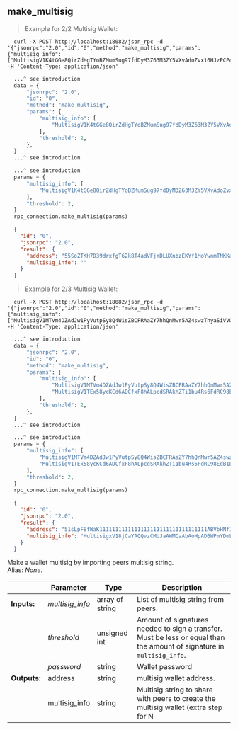 ## **make_multisig**

> Example for 2/2 Multisig Wallet:

```shell
  curl -X POST http://localhost:18082/json_rpc -d '{"jsonrpc":"2.0","id":"0","method":"make_multisig","params":{"multisig_info":["MultisigV1K4tGGe8QirZdHgTYoBZMumSug97fdDyM3Z63M3ZY5VXvAdoZvx16HJzPCP4Rp2ABMKUqLD2a74ugMdBfrVpKt4BwD8qCL5aZLrsYWoHiA7JJwDESuhsC3eF8QC9UMvxLXEMsMVh16o98GnKRYz1HCKXrAEWfcrCHyz3bLW1Pdggyowop"],"threshold":2}}' -H 'Content-Type: application/json'
```
```python
  ...^ see introduction
  data = {
      "jsonrpc": "2.0",
      "id": "0",
      "method": "make_multisig",
      "params": {
          "multisig_info": [
              "MultisigV1K4tGGe8QirZdHgTYoBZMumSug97fdDyM3Z63M3ZY5VXvAdoZvx16HJzPCP4Rp2ABMKUqLD2a74ugMdBfrVpKt4BwD8qCL5aZLrsYWoHiA7JJwDESuhsC3eF8QC9UMvxLXEMsMVh16o98GnKRYz1HCKXrAEWfcrCHyz3bLW1Pdggyowop"
          ],
          "threshold": 2,
      },
  }
  ...^ see introduction
```
```py
  ...^ see introduction
  params = {
      "multisig_info": [
          "MultisigV1K4tGGe8QirZdHgTYoBZMumSug97fdDyM3Z63M3ZY5VXvAdoZvx16HJzPCP4Rp2ABMKUqLD2a74ugMdBfrVpKt4BwD8qCL5aZLrsYWoHiA7JJwDESuhsC3eF8QC9UMvxLXEMsMVh16o98GnKRYz1HCKXrAEWfcrCHyz3bLW1Pdggyowop"
      ],
      "threshold": 2,
  }
  rpc_connection.make_multisig(params)
```
```json
  {
    "id": "0",
    "jsonrpc": "2.0",
    "result": {
      "address": "55SoZTKH7D39drxfgT62k8T4adVFjmDLUXnbzEKYf1MoYwnmTNKKaqGfxm4sqeKCHXQ5up7PVxrkoeRzXu83d8xYURouMod",
      "multisig_info": ""
    }
  }
```

> Example for 2/3 Multisig Wallet:

```shell
  curl -X POST http://localhost:18082/json_rpc -d '{"jsonrpc":"2.0","id":"0","method":"make_multisig","params":{"multisig_info":["MultisigV1MTVm4DZAdJw1PyVutpSy8Q4WisZBCFRAaZY7hhQnMwr5AZ4swzThyaSiVVQM5FHj1JQi3zPKhQ4k81BZkPSEaFjwRJtbfqfJcVvCqRnmBVcWVxhnihX5s8fZWBCjKrzT3CS95spG4dzNzJSUcjheAkLzCpVmSzGtgwMhAS3Vuz9Pas24","MultisigV1TEx58ycKCd6ADCfxF8hALpcdSRAkhZTi1bu4Rs6FdRC98EdB1LY7TAkMxasM55khFgcxrSXivaSr5FCMyJGHmojm1eE4HpGWPeZKv6cgCTThRzC4u6bkkSoFQdbzWN92yn1XEjuP2XQrGHk81mG2LMeyB51MWKJAVF99Pg9mX2BpmYFj"],"threshold":2}}' -H 'Content-Type: application/json'
```
```python
  ...^ see introduction
  data = {
      "jsonrpc": "2.0",
      "id": "0",
      "method": "make_multisig",
      "params": {
          "multisig_info": [
              "MultisigV1MTVm4DZAdJw1PyVutpSy8Q4WisZBCFRAaZY7hhQnMwr5AZ4swzThyaSiVVQM5FHj1JQi3zPKhQ4k81BZkPSEaFjwRJtbfqfJcVvCqRnmBVcWVxhnihX5s8fZWBCjKrzT3CS95spG4dzNzJSUcjheAkLzCpVmSzGtgwMhAS3Vuz9Pas24",
              "MultisigV1TEx58ycKCd6ADCfxF8hALpcdSRAkhZTi1bu4Rs6FdRC98EdB1LY7TAkMxasM55khFgcxrSXivaSr5FCMyJGHmojm1eE4HpGWPeZKv6cgCTThRzC4u6bkkSoFQdbzWN92yn1XEjuP2XQrGHk81mG2LMeyB51MWKJAVF99Pg9mX2BpmYFj",
          ],
          "threshold": 2,
      },
  }
  ...^ see introduction
```
```py
  ...^ see introduction
  params = {
      "multisig_info": [
          "MultisigV1MTVm4DZAdJw1PyVutpSy8Q4WisZBCFRAaZY7hhQnMwr5AZ4swzThyaSiVVQM5FHj1JQi3zPKhQ4k81BZkPSEaFjwRJtbfqfJcVvCqRnmBVcWVxhnihX5s8fZWBCjKrzT3CS95spG4dzNzJSUcjheAkLzCpVmSzGtgwMhAS3Vuz9Pas24",
          "MultisigV1TEx58ycKCd6ADCfxF8hALpcdSRAkhZTi1bu4Rs6FdRC98EdB1LY7TAkMxasM55khFgcxrSXivaSr5FCMyJGHmojm1eE4HpGWPeZKv6cgCTThRzC4u6bkkSoFQdbzWN92yn1XEjuP2XQrGHk81mG2LMeyB51MWKJAVF99Pg9mX2BpmYFj",
      ],
      "threshold": 2,
  }
  rpc_connection.make_multisig(params)
```
```json
  {
    "id": "0",
    "jsonrpc": "2.0",
    "result": {
      "address": "51sLpF8fWaK1111111111111111111111111111111111ABVbHNf1JFWJyFp5YZgZRQ44RiviJi1sPHgLVMbckRsDkTRgKS",
      "multisig_info": "MultisigxV18jCaYAQQvzCMUJaAWMCaAbAoHpAD6WPmYDmLtBtazD654E8RWkLaGRf29fJ3stU471MELKxwufNYeigP7LoE4tn2Sscwn5g7PyCfcBc1V4ffRHY3Kxqq6VocSCUTncpVeUskaDKuTAWtdB9VTBGW7iG1cd7Zm1dYgur3CiemkGjRUAj9bL3xTEuyaKGYSDhtpFZFp99HQX57EawhiRHk3qq4hjWX"
    }
  }
```
Make a wallet multisig by importing peers multisig string.  
Alias: *None*.  

|             | Parameter       | Type            | Description
| ---         | ---             | ---             | ---
|**Inputs:**  | *multisig_info* | array of string | List of multisig string from peers.
|             | *threshold*     | unsigned int    | Amount of signatures needed to sign a transfer. Must be less or equal than the amount of signature in `multisig_info`.
|             | *password*      | string          | Wallet password 
|**Outputs:** | address         | string          | multisig wallet address.
|             | multisig_info   | string          | Multisig string to share with peers to create the multisig wallet (extra step for N|1/N wallets).
